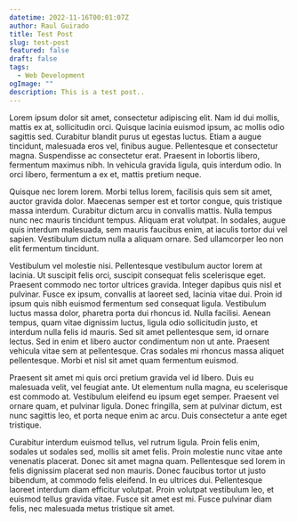 ```yaml
---
datetime: 2022-11-16T00:01:07Z
author: Raul Guirado
title: Test Post
slug: test-post
featured: false
draft: false
tags:
  - Web Development
ogImage: ""
description: This is a test post..
---
```


Lorem ipsum dolor sit amet, consectetur adipiscing elit. Nam id dui mollis, mattis ex at, sollicitudin orci. Quisque lacinia euismod ipsum, ac mollis odio sagittis sed. Curabitur blandit purus ut egestas luctus. Etiam a augue tincidunt, malesuada eros vel, finibus augue. Pellentesque et consectetur magna. Suspendisse ac consectetur erat. Praesent in lobortis libero, fermentum maximus nibh. In vehicula gravida ligula, quis interdum odio. In orci libero, fermentum a ex et, mattis pretium neque.

Quisque nec lorem lorem. Morbi tellus lorem, facilisis quis sem sit amet, auctor gravida dolor. Maecenas semper est et tortor congue, quis tristique massa interdum. Curabitur dictum arcu in convallis mattis. Nulla tempus nunc nec mauris tincidunt tempus. Aliquam erat volutpat. In sodales, augue quis interdum malesuada, sem mauris faucibus enim, at iaculis tortor dui vel sapien. Vestibulum dictum nulla a aliquam ornare. Sed ullamcorper leo non elit fermentum tincidunt.

Vestibulum vel molestie nisi. Pellentesque vestibulum auctor lorem at lacinia. Ut suscipit felis orci, suscipit consequat felis scelerisque eget. Praesent commodo nec tortor ultrices gravida. Integer dapibus quis nisl et pulvinar. Fusce ex ipsum, convallis at laoreet sed, lacinia vitae dui. Proin id ipsum quis nibh euismod fermentum sed consequat ligula. Vestibulum luctus massa dolor, pharetra porta dui rhoncus id. Nulla facilisi. Aenean tempus, quam vitae dignissim luctus, ligula odio sollicitudin justo, et interdum nulla felis id mauris. Sed sit amet pellentesque sem, id ornare lectus. Sed in enim et libero auctor condimentum non ut ante. Praesent vehicula vitae sem at pellentesque. Cras sodales mi rhoncus massa aliquet pellentesque. Morbi et nisl sit amet quam fermentum euismod.

Praesent sit amet mi quis orci pretium gravida vel id libero. Duis eu malesuada velit, vel feugiat ante. Ut elementum nulla magna, eu scelerisque est commodo at. Vestibulum eleifend eu ipsum eget semper. Praesent vel ornare quam, et pulvinar ligula. Donec fringilla, sem at pulvinar dictum, est nunc sagittis leo, et porta neque enim ac arcu. Duis consectetur a ante eget tristique.

Curabitur interdum euismod tellus, vel rutrum ligula. Proin felis enim, sodales ut sodales sed, mollis sit amet felis. Proin molestie nunc vitae ante venenatis placerat. Donec sit amet magna quam. Pellentesque sed lorem in felis dignissim placerat sed non mauris. Donec faucibus tortor ut justo bibendum, at commodo felis eleifend. In eu ultrices dui. Pellentesque laoreet interdum diam efficitur volutpat. Proin volutpat vestibulum leo, et euismod tellus gravida vitae. Fusce sit amet est mi. Fusce pulvinar diam felis, nec malesuada metus tristique sit amet.

